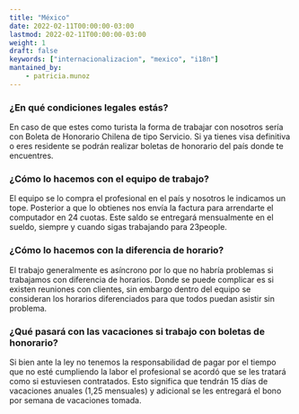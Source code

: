 ```yaml
---
title: "México"
date: 2022-02-11T00:00:00-03:00
lastmod: 2022-02-11T00:00:00-03:00
weight: 1
draft: false
keywords: ["internacionalizacion", "mexico", "i18n"]
mantained_by:
    - patricia.munoz
---
```


### ¿En qué condiciones legales estás?

En caso de que estes como turista la forma de trabajar con nosotros sería con Boleta de Honorario Chilena de tipo Servicio.
Si ya tienes visa definitiva o eres residente se podrán realizar boletas de honorario del país donde te encuentres.

### ¿Cómo lo hacemos con el equipo de trabajo?

El equipo se lo compra el profesional en el país y nosotros le indicamos un tope. Posterior a que lo obtienes nos envía la factura para arrendarte el computador en 24 cuotas. Este saldo se entregará mensualmente en el sueldo, siempre y cuando sigas trabajando para 23people.

### ¿Cómo lo hacemos con la diferencia de horario?

El trabajo generalmente es asíncrono por lo que no habría problemas si trabajamos con diferencia de horarios. Donde se puede complicar es si existen reuniones con clientes, sin embargo dentro del equipo se consideran los horarios diferenciados para que todos puedan asistir sin problema.

### ¿Qué pasará con las vacaciones si trabajo con boletas de honorario?

Si bien ante la ley no tenemos la responsabilidad de pagar por el tiempo que no esté cumpliendo la labor el profesional se acordó que se les tratará como si estuviesen contratados. Esto significa que tendrán 15 días de vacaciones anuales (1,25 mensuales) y adicional se les entregará el bono por semana de vacaciones tomada.
